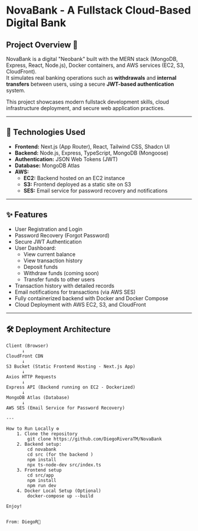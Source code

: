 # NovaBank - A Fullstack Cloud-Based Digital Bank

## Project Overview 📄
NovaBank is a digital "Neobank" built with the MERN stack (MongoDB, Express, React, Node.js), Docker containers, and AWS services (EC2, S3, CloudFront).  
It simulates real banking operations such as **withdrawals** and **internal transfers** between users, using a secure **JWT-based authentication** system.

This project showcases modern fullstack development skills, cloud infrastructure deployment, and secure web application practices.

---

## 🚀 Technologies Used

- **Frontend:** Next.js (App Router), React, Tailwind CSS, Shadcn UI
- **Backend:** Node.js, Express, TypeScript, MongoDB (Mongoose)
- **Authentication:** JSON Web Tokens (JWT)
- **Database:** MongoDB Atlas
- **AWS:**
  - **EC2:** Backend hosted on an EC2 instance
  - **S3:** Frontend deployed as a static site on S3
  - **SES:** Email service for password recovery and notifications

---

## ✨ Features

- User Registration and Login
- Password Recovery (Forgot Password)
- Secure JWT Authentication
- User Dashboard:
  - View current balance
  - View transaction history
  - Deposit funds
  - Withdraw funds (coming soon)
  - Transfer funds to other users
- Transaction history with detailed records
- Email notifications for transactions (via AWS SES)
- Fully containerized backend with Docker and Docker Compose
- Cloud Deployment with AWS EC2, S3, and CloudFront

---

## 🛠️ Deployment Architecture

```plaintext
Client (Browser)
      ↓
CloudFront CDN
      ↓
S3 Bucket (Static Frontend Hosting - Next.js App)
      ↓
Axios HTTP Requests
      ↓
Express API (Backend running on EC2 - Dockerized)
      ↓
MongoDB Atlas (Database)
      ↓
AWS SES (Email Service for Password Recovery)

---

How to Run Locally ⚙️
    1. Clone the repository
        git clone https://github.com/DiegoRiveraTM/NovaBank
    2. Backend setup:
        cd novabank
        cd src (for the backend )
        npm install 
        npx ts-node-dev src/index.ts
    3. Frontend setup
        cd src/app
        npm install
        npm run dev
    4. Docker Local Setup (Optional)
        docker-compose up --build

Enjoy!


From: DiegoR🚀